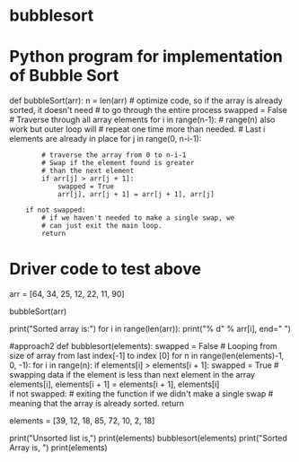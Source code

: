 # bubblesort
# Python program for implementation of Bubble Sort

def bubbleSort(arr):
	n = len(arr)
	# optimize code, so if the array is already sorted, it doesn't need
	# to go through the entire process
	swapped = False
	# Traverse through all array elements
	for i in range(n-1):
		# range(n) also work but outer loop will
		# repeat one time more than needed.
		# Last i elements are already in place
		for j in range(0, n-i-1):

			# traverse the array from 0 to n-i-1
			# Swap if the element found is greater
			# than the next element
			if arr[j] > arr[j + 1]:
				swapped = True
				arr[j], arr[j + 1] = arr[j + 1], arr[j]
		
		if not swapped:
			# if we haven't needed to make a single swap, we 
			# can just exit the main loop.
			return


# Driver code to test above
arr = [64, 34, 25, 12, 22, 11, 90]

bubbleSort(arr)

print("Sorted array is:")
for i in range(len(arr)):
	print("% d" % arr[i], end=" ")


#approach2
def bubblesort(elements):
	swapped = False
	# Looping from size of array from last index[-1] to index [0]
	for n in range(len(elements)-1, 0, -1):
		for i in range(n):
			if elements[i] > elements[i + 1]:
				swapped = True
				# swapping data if the element is less than next element in the array
				elements[i], elements[i + 1] = elements[i + 1], elements[i]	 
		if not swapped:
			# exiting the function if we didn't make a single swap
			# meaning that the array is already sorted.
			return

elements = [39, 12, 18, 85, 72, 10, 2, 18]

print("Unsorted list is,")
print(elements)
bubblesort(elements)
print("Sorted Array is, ")
print(elements)
